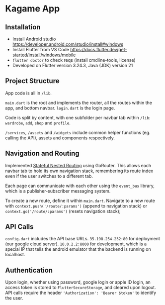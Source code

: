 # Kagame App

## Installation

- Install Android studio https://developer.android.com/studio/install#windows
- Install Flutter from VS Code https://docs.flutter.dev/get-started/install/windows/mobile
- `flutter doctor` to check reqs (install cmdline-tools, license)
- Developed on Flutter version 3.24.3, Java (JDK) version 21

## Project Structure

App code is all in `/lib`.

`main.dart` is the root and implements the router, all the routes within the app, and bottom navbar.
`login.dart` is the login page.

Code is split by content, with one subfolder per navbar tab within `/lib`: `wardrobe`, `add`, `shop` and `profile`.

`/services`, `/assets` and `/widgets` include common helper functions (eg. calling the API), assets and components respectively.

## Navigation and Routing

Implemented [Stateful Nested Routing](https://codewithandrea.com/articles/flutter-bottom-navigation-bar-nested-routes-gorouter/) using GoRouter. This allows each navbar tab to hold its own navigation stack, remembering its route index even if the user switches to a different tab.

Each page can communicate with each other using the `event_bus` library, which is a publisher-subscriber messaging system.

To create a new route, define it within `main.dart`. Navigate to a new route with `context.push('/route/:params')` (append to navigation stack) or `context.go('/route/:params')` (resets navigation stack);

## API Calls

`config.dart` includes the API base URLs. `35.198.254.232:80` for deployment (our google cloud server). `10.0.2.2:8000` for development, which is a special IP that tells the android emulator that the backend is running on localhost. 

## Authentication

Upon login, whether using password, google login or apple ID login, an access token is stored to `FlutterSecureStorage`, and cleared upon logout. API calls require the header `'Authorization': 'Bearer $token'` to identify the user.